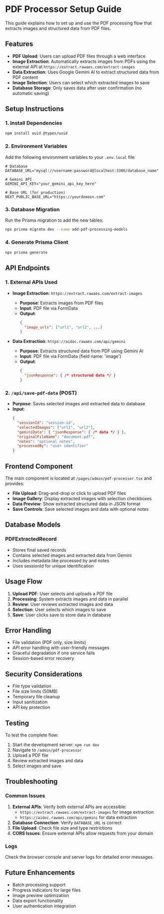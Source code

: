 # PDF Processor Setup Guide

This guide explains how to set up and use the PDF processing flow that extracts images and structured data from PDF files.

## Features

- **PDF Upload**: Users can upload PDF files through a web interface
- **Image Extraction**: Automatically extracts images from PDFs using the external API at `https://extract.rawaes.com/extract-images`
- **Data Extraction**: Uses Google Gemini AI to extract structured data from PDF content
- **Image Selection**: Users can select which extracted images to save
- **Database Storage**: Only saves data after user confirmation (no automatic saving)

## Setup Instructions

### 1. Install Dependencies

```bash
npm install uuid @types/uuid
```

### 2. Environment Variables

Add the following environment variables to your `.env.local` file:

```env
# Database
DATABASE_URL="mysql://username:password@localhost:3306/database_name"

# Gemini API
GEMINI_API_KEY="your_gemini_api_key_here"

# Base URL (for production)
NEXT_PUBLIC_BASE_URL="https://yourdomain.com"
```

### 3. Database Migration

Run the Prisma migration to add the new tables:

```bash
npx prisma migrate dev --name add-pdf-processing-models
```

### 4. Generate Prisma Client

```bash
npx prisma generate
```

## API Endpoints

### 1. External APIs Used
- **Image Extraction**: `https://extract.rawaes.com/extract-images`
  - **Purpose**: Extracts images from PDF files
  - **Input**: PDF file via FormData
  - **Output**: 
    ```json
    {
      "image_urls": ["url1", "url2", ...]
    }
    ```

- **Data Extraction**: `https://aidoc.rawaes.com/api/gemini`
  - **Purpose**: Extracts structured data from PDF using Gemini AI
  - **Input**: PDF file via FormData (field name: 'image')
  - **Output**: 
    ```json
    {
      "jsonResponse": { /* structured data */ }
    }
    ```

### 2. `/api/save-pdf-data` (POST)
- **Purpose**: Saves selected images and extracted data to database
- **Input**: 
  ```json
  {
    "sessionId": "session-id",
    "selectedImages": ["url1", "url2"],
    "geminiData": { "jsonResponse": { /* data */ } },
    "originalFileName": "document.pdf",
    "notes": "optional notes",
    "processedBy": "user identifier"
  }
  ```

## Frontend Component

The main component is located at `/pages/admin/pdf-processor.tsx` and provides:

- **File Upload**: Drag-and-drop or click to upload PDF files
- **Image Gallery**: Display extracted images with selection checkboxes
- **Data Preview**: Show extracted structured data in JSON format
- **Save Controls**: Save selected images and data with optional notes

## Database Models

### PDFExtractedRecord
- Stores final saved records
- Contains selected images and extracted data from Gemini
- Includes metadata like processed by and notes
- Uses sessionId for unique identification

## Usage Flow

1. **Upload PDF**: User selects and uploads a PDF file
2. **Processing**: System extracts images and data in parallel
3. **Review**: User reviews extracted images and data
4. **Selection**: User selects which images to save
5. **Save**: User clicks save to store data in database

## Error Handling

- File validation (PDF only, size limits)
- API error handling with user-friendly messages
- Graceful degradation if one service fails
- Session-based error recovery

## Security Considerations

- File type validation
- File size limits (50MB)
- Temporary file cleanup
- Input sanitization
- API key protection

## Testing

To test the complete flow:

1. Start the development server: `npm run dev`
2. Navigate to `/admin/pdf-processor`
3. Upload a PDF file
4. Review extracted images and data
5. Select images and save

## Troubleshooting

### Common Issues

1. **External APIs**: Verify both external APIs are accessible:
   - `https://extract.rawaes.com/extract-images` for image extraction
   - `https://aidoc.rawaes.com/api/gemini` for data extraction
2. **Database Connection**: Verify `DATABASE_URL` is correct
3. **File Upload**: Check file size and type restrictions
4. **CORS Issues**: Ensure external APIs allow requests from your domain

### Logs

Check the browser console and server logs for detailed error messages.

## Future Enhancements

- Batch processing support
- Progress indicators for large files
- Image preview optimization
- Data export functionality
- User authentication integration
